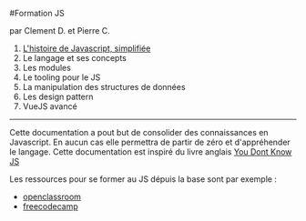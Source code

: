 #Formation JS

par Clement D. et Pierre C.



1. [L'histoire de Javascript, simplifiée](./chapter1-historic/historic.md)
2. Le langage et ses concepts
3. Les modules
4. Le tooling pour le JS
5. La manipulation des structures de données
6. Les design pattern  
7. VueJS avancé


---

Cette documentation a pout but de consolider des connaissances en Javascript. En aucun cas
elle permettra de partir de zéro et d'appréhender le langage.
Cette documentation est inspiré du livre anglais [You Dont Know JS](https://github.com/getify/You-Dont-Know-JS/tree/1st-ed)

Les ressources pour se former au JS dépuis la base sont par exemple : 
- [openclassroom](https://openclassrooms.com/fr/courses/2984401-apprenez-a-coder-avec-javascript)
- [freecodecamp](https://guide.freecodecamp.org/javascript/)

